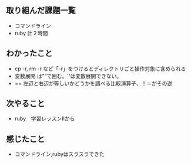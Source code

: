 ## 取り組んだ課題一覧
  - コマンドライン
  - ruby
    計２時間
## わかったこと
  - cp -r,  rm -r など「-r」をつけるとディレクトリごと操作対象に含められる
  - 変数展開 は””で囲む。''は変数展開できない。
  - == 左辺と右辺が等しいかどうかを調べる比較演算子、！＝がその逆
## 次やること
  - ruby　学習レッスンⅡから
## 感じたこと
- コマンドライン,rubyはスラスラできた
